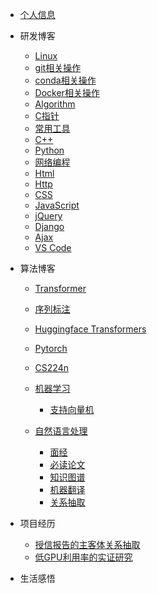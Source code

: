 * [个人信息](README)

* 研发博客
    * [Linux](Linux/README) 
    * [git相关操作](git/README)
    * [conda相关操作](conda/README)
    * [Docker相关操作](Docker/README)
    * [Algorithm](Algorithm/README)
    * [C指针](C/c语言指针探秘)
    * [常用工具](tool/README)
    * [C++](CPP/README)
    * [Python](Python/python)
    * [网络编程](Socket/README)
    * [Html](Html/README)
    * [Http](Http/README)
    * [CSS](CSS/README)
    * [JavaScript](JavaScript/README)
    * [jQuery](jQuery/README)
    * [Django](Django/README)
    * [Ajax](Ajax/README)
    * [VS Code](VScode/README)
    
* 算法博客
    * [Transformer](Transformer/Transformer.md)
    
    * [序列标注](nlp/seq_label)
    
    * [Huggingface Transformers](Transformers/README)
    
    * [Pytorch](pytorch/README)
    
    * [CS224n](cs224n/README)
    
    * [机器学习](ml/)
        * [支持向量机](ml/svm/svm.md)
        
    * [自然语言处理](nlp/)
    
        + [面经](nlp/experience/README)
    
        * [必读论文](nlp/paper/README)
        * [知识图谱](nlp/kg/kg.md)
        * [机器翻译](nlp/nmt/README.md)
        * [关系抽取](nlp/multi_rel/多重关系抽取.md)
    
* 项目经历
    * [授信报告的主客体关系抽取](sxbg/README)
    * [低GPU利用率的实证研究](GPUUtil/README)
    
* 生活感悟